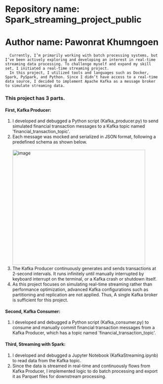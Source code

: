 # Repository name: Spark_streaming_project_public
# Author name: Pawonrat Khumngoen

      Currently, I’m primarily working with batch processing systems, but I’ve been actively exploring and developing an interest in real-time streaming data processing. To challenge myself and expand my skill set, I initiated a real-time streaming project. 
      In this project, I utilized tools and languages such as Docker, Spark, PySpark, and Python. Since I didn’t have access to a real-time data source, I decided to implement Apache Kafka as a message broker to simulate streaming data.

### This project has 3 parts.
#### First, Kafka Producer:
1. I developed and debugged a Python script (Kafka_producer.py) to send simulated financial transaction messages to a Kafka topic named 'financial_transaction_topic'.
2. Each message was mocked and serialized in JSON format, following a predefined schema as shown below.
     </br> </br> <img width="429" height="372" alt="image" src="https://github.com/user-attachments/assets/80551a86-dee8-4393-b831-8b907dadb1a2" />
     </br>
3. The Kafka Producer continuously generates and sends transactions at 2-second intervals. It runs infinitely until manually interrupted by keyboard interrupt on the terminal, or a Kafka crash or shutdown itself.
4. As this project focuses on simulating real-time streaming rather than performance optimization, advanced Kafka configurations such as partitioning and replication are not applied. Thus, A single Kafka broker is sufficient for this project.

#### Second, Kafka Consumer:
1. I developed and debugged a Python script (Kafka_consumer.py) to consume and manually commit financial transaction messages from a Kafka Producer, which has a topic named 'financial_transaction_topic'.

#### Third, Streaming with Spark:
1. I developed and debugged a Jupyter Notebook (KafkaStreaming.ipynb) to read data from the Kafka topic.
2. Since the data is streamed in real-time and continuously flows from Kafka Producer, I implemented logic to do batch processing and export it as Parquet files for downstream processing.
